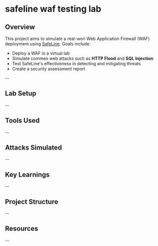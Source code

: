 # safeline waf testing lab


## Overview 

This project aims to simulate a real-worl Web Application Firewall (WAF) deployment using [SafeLine]([https://www.safelinewaf.com/](https://github.com/chaitin/SafeLine)). 
Goals include:
- Deploy a WAF in a virtual lab
- Simulate commen web attacks such as **HTTP Flood** and **SQL Injection**
- Test SafeLine's effectiveness in detecting and mitigating threats
- Create a security assessment report

--

## Lab Setup


--

## Tools Used


--

## Attacks Simulated


--

## Key Learnings


--

## Project Structure


--

## Resources


--
